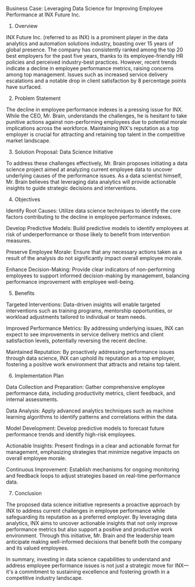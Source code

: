 Business Case: Leveraging Data Science for Improving Employee Performance at INX Future Inc.

1. Overview

INX Future Inc. (referred to as INX) is a prominent player in the data analytics and automation solutions industry, boasting over 15 years of global presence. The company has consistently ranked among the top 20 best employers for the past five years, thanks to its employee-friendly HR policies and perceived industry-best practices. However, recent trends indicate a decline in employee performance metrics, raising concerns among top management. Issues such as increased service delivery escalations and a notable drop in client satisfaction by 8 percentage points have surfaced.

2. Problem Statement

The decline in employee performance indexes is a pressing issue for INX. While the CEO, Mr. Brain, understands the challenges, he is hesitant to take punitive actions against non-performing employees due to potential morale implications across the workforce. Maintaining INX's reputation as a top employer is crucial for attracting and retaining top talent in the competitive market landscape.

3. Solution Proposal: Data Science Initiative

To address these challenges effectively, Mr. Brain proposes initiating a data science project aimed at analyzing current employee data to uncover underlying causes of the performance issues. As a data scientist himself, Mr. Brain believes that leveraging data analytics will provide actionable insights to guide strategic decisions and interventions.

4. Objectives

Identify Root Causes: Utilize data science techniques to identify the core factors contributing to the decline in employee performance indexes.

Develop Predictive Models: Build predictive models to identify employees at risk of underperformance or those likely to benefit from intervention measures.

Preserve Employee Morale: Ensure that any necessary actions taken as a result of the analysis do not significantly impact overall employee morale.

Enhance Decision-Making: Provide clear indicators of non-performing employees to support informed decision-making by management, balancing performance improvement with employee well-being.

5. Benefits

Targeted Interventions: Data-driven insights will enable targeted interventions such as training programs, mentorship opportunities, or workload adjustments tailored to individual or team needs.

Improved Performance Metrics: By addressing underlying issues, INX can expect to see improvements in service delivery metrics and client satisfaction levels, potentially reversing the recent decline.

Maintained Reputation: By proactively addressing performance issues through data science, INX can uphold its reputation as a top employer, fostering a positive work environment that attracts and retains top talent.

6. Implementation Plan

Data Collection and Preparation: Gather comprehensive employee performance data, including productivity metrics, client feedback, and internal assessments.

Data Analysis: Apply advanced analytics techniques such as machine learning algorithms to identify patterns and correlations within the data.

Model Development: Develop predictive models to forecast future performance trends and identify high-risk employees.

Actionable Insights: Present findings in a clear and actionable format for management, emphasizing strategies that minimize negative impacts on overall employee morale.

Continuous Improvement: Establish mechanisms for ongoing monitoring and feedback loops to adjust strategies based on real-time performance data.

7. Conclusion

The proposed data science initiative represents a proactive approach by INX to address current challenges in employee performance while safeguarding its reputation as a preferred employer. By leveraging data analytics, INX aims to uncover actionable insights that not only improve performance metrics but also support a positive and productive work environment. Through this initiative, Mr. Brain and the leadership team anticipate making well-informed decisions that benefit both the company and its valued employees.

In summary, investing in data science capabilities to understand and address employee performance issues is not just a strategic move for INX—it's a commitment to sustaining excellence and fostering growth in a competitive industry landscape.

